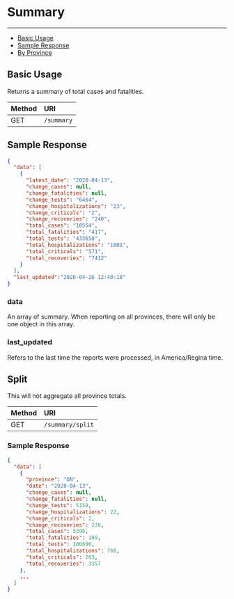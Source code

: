 # Summary

---

- [Basic Usage](#basic)
- [Sample Response](#sample-response)
- [By Province](#province)

<a name="basic"></a>
## Basic Usage

Returns a summary of total cases and fatalities.

| Method | URI |
| :- | :- |
| GET | `/summary` |

<a name="sample-response"></a>
## Sample Response

```json
{
  "data": [
    {
      "latest_date": "2020-04-13",
      "change_cases": null,
      "change_fatalities": null,
      "change_tests": "6464",
      "change_hospitalizations": "23",
      "change_criticals": "2",
      "change_recoveries": "240",
      "total_cases": "18554",
      "total_fatalities": "417",
      "total_tests": "433650",
      "total_hospitalizations": "1801",
      "total_criticals": "571",
      "total_recoveries": "7412"
    }
  ],
  "last_updated":"2020-04-26 12:40:18"
}
```

### data
An array of summary. When reporting on all provinces, there will only be one object in this array.

### last_updated
Refers to the last time the reports were processed, in America/Regina time.

## Split

This will not aggregate all province totals.

| Method | URI |
| :- | :- |
| GET | `/summary/split` |

### Sample Response

```json
{
  "data": [
    {
      "province": "ON",
      "date": "2020-04-13",
      "change_cases": null,
      "change_fatalities": null,
      "change_tests": 5150,
      "change_hospitalizations": 22,
      "change_criticals": 2,
      "change_recoveries": 236,
      "total_cases": 5396,
      "total_fatalities": 189,
      "total_tests": 106696,
      "total_hospitalizations": 760,
      "total_criticals": 263,
      "total_recoveries": 3357
    },
    ...
  ]
}
```